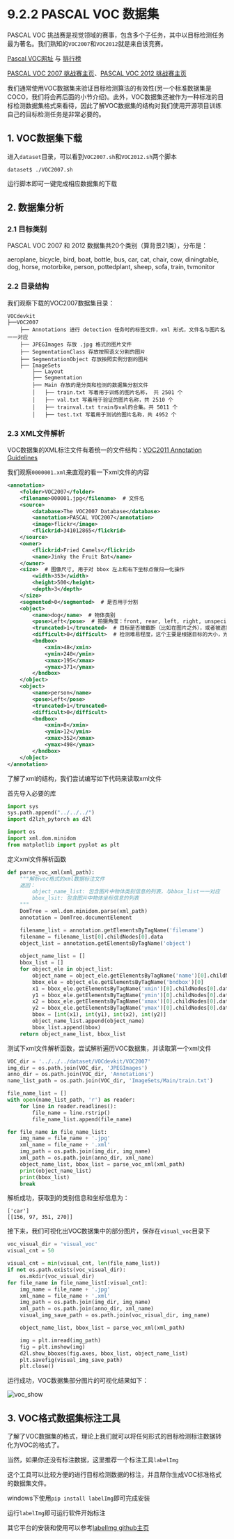# 9.2.2 PASCAL VOC 数据集

PASCAL VOC 挑战赛是视觉领域的赛事，包含多个子任务，其中以目标检测任务最为著名。我们熟知的`VOC2007`和`VOC2012`就是来自该竞赛。

[Pascal VOC网址](http://host.robots.ox.ac.uk/pascal/VOC/) 与 [排行榜](http://host.robots.ox.ac.uk:8080/leaderboard/main_bootstrap.php)

[PASCAL VOC 2007 挑战赛主页](http://host.robots.ox.ac.uk/pascal/VOC/voc2007/)、[PASCAL VOC 2012 挑战赛主页](http://host.robots.ox.ac.uk/pascal/VOC/voc2012/)

我们通常使用VOC数据集来验证目标检测算法的有效性(另一个标准数据集是COCO，我们将会再后面的小节介绍)。此外，VOC数据集还被作为一种标准的目标检测数据集格式来看待，因此了解VOC数据集的结构对我们使用开源项目训练自己的目标检测任务是非常必要的。

## 1. VOC数据集下载

进入`dataset`目录，可以看到`VOC2007.sh`和`VOC2012.sh`两个脚本

```
dataset$ ./VOC2007.sh
```

运行脚本即可一键完成相应数据集的下载

## 2. 数据集分析

### 2.1 目标类别

PASCAL VOC 2007 和 2012 数据集共20个类别（算背景21类），分布是：

aeroplane, bicycle, bird, boat, bottle, bus, car, cat, chair, cow, diningtable, dog, horse, motorbike, person, pottedplant, sheep, sofa, train, tvmonitor

### 2.2 目录结构

我们观察下载的VOC2007数据集目录：

```
VOCdevkit
├──VOC2007
    ├── Annotations 进行 detection 任务时的标签文件，xml 形式，文件名与图片名一一对应
    ├── JPEGImages 存放 .jpg 格式的图片文件
    ├── SegmentationClass 存放按照语义分割的图片
    ├── SegmentationObject 存放按照实例分割的图片
    ├── ImageSets 
        ├── Layout
        ├── Segmentation
        ├── Main 存放的是分类和检测的数据集分割文件
        │   ├── train.txt 写着用于训练的图片名称， 共 2501 个
        │   ├── val.txt 写着用于验证的图片名称，共 2510 个
        │   ├── trainval.txt train与val的合集。共 5011 个
        │   ├── test.txt 写着用于测试的图片名称，共 4952 个
```

### 2.3 XML文件解析

VOC数据集的XML标注文件有着统一的文件结构：[VOC2011 Annotation Guidelines](http://host.robots.ox.ac.uk/pascal/VOC/voc2012/guidelines.html)

我们观察`0000001.xml`来直观的看一下xml文件的内容

```xml
<annotation>
    <folder>VOC2007</folder>
    <filename>000001.jpg</filename>  # 文件名 
    <source>
        <database>The VOC2007 Database</database>
        <annotation>PASCAL VOC2007</annotation>
        <image>flickr</image>
        <flickrid>341012865</flickrid>
    </source>
    <owner>
        <flickrid>Fried Camels</flickrid>
        <name>Jinky the Fruit Bat</name>
    </owner>
    <size>  # 图像尺寸, 用于对 bbox 左上和右下坐标点做归一化操作
        <width>353</width>
        <height>500</height>
        <depth>3</depth>
    </size>
    <segmented>0</segmented>  # 是否用于分割
    <object>
        <name>dog</name>  # 物体类别
        <pose>Left</pose>  # 拍摄角度：front, rear, left, right, unspecified 
        <truncated>1</truncated>  # 目标是否被截断（比如在图片之外），或者被遮挡（超过15%）
        <difficult>0</difficult>  # 检测难易程度，这个主要是根据目标的大小，光照变化，图片质量来判断
        <bndbox>
            <xmin>48</xmin>
            <ymin>240</ymin>
            <xmax>195</xmax>
            <ymax>371</ymax>
        </bndbox>
    </object>
    <object>
        <name>person</name>
        <pose>Left</pose>
        <truncated>1</truncated>
        <difficult>0</difficult>
        <bndbox>
            <xmin>8</xmin>
            <ymin>12</ymin>
            <xmax>352</xmax>
            <ymax>498</ymax>
        </bndbox>
    </object>
</annotation>
```

了解了xml的结构，我们尝试编写如下代码来读取xml文件

首先导入必要的库
```python
import sys
sys.path.append("../../../")
import d2lzh_pytorch as d2l

import os
import xml.dom.minidom
from matplotlib import pyplot as plt
```

定义xml文件解析函数
```python
def parse_voc_xml(xml_path):
    """解析voc格式的xml数据标注文件
    返回：
        object_name_list: 包含图片中物体类别信息的列表，与bbox_list一一对应
        bbox_lsit: 包含图片中物体坐标信息的列表
    """
    DomTree = xml.dom.minidom.parse(xml_path)
    annotation = DomTree.documentElement

    filename_list = annotation.getElementsByTagName('filename') 
    filename = filename_list[0].childNodes[0].data
    object_list = annotation.getElementsByTagName('object')
    
    object_name_list = []
    bbox_list = []
    for object_ele in object_list:
        object_name = object_ele.getElementsByTagName('name')[0].childNodes[0].data
        bbox_ele = object_ele.getElementsByTagName('bndbox')[0]
        x1 = bbox_ele.getElementsByTagName('xmin')[0].childNodes[0].data
        y1 = bbox_ele.getElementsByTagName('ymin')[0].childNodes[0].data
        x2 = bbox_ele.getElementsByTagName('xmax')[0].childNodes[0].data
        y2 = bbox_ele.getElementsByTagName('ymax')[0].childNodes[0].data
        bbox = [int(x1), int(y1), int(x2), int(y2)]
        object_name_list.append(object_name)
        bbox_list.append(bbox)
    return object_name_list, bbox_list
```

测试下xml文件解析函数，尝试解析遍历VOC数据集，并读取第一个xml文件
```python
VOC_dir = '../../../dataset/VOCdevkit/VOC2007'
img_dir = os.path.join(VOC_dir, 'JPEGImages')
anno_dir = os.path.join(VOC_dir, 'Annotations')
name_list_path = os.path.join(VOC_dir, 'ImageSets/Main/train.txt')

file_name_list = []
with open(name_list_path, 'r') as reader:
    for line in reader.readlines():
        file_name = line.rstrip()
        file_name_list.append(file_name)

for file_name in file_name_list:
    img_name = file_name + '.jpg'
    xml_name = file_name + '.xml'
    img_path = os.path.join(img_dir, img_name)
    xml_path = os.path.join(anno_dir, xml_name)
    object_name_list, bbox_list = parse_voc_xml(xml_path)
    print(object_name_list)
    print(bbox_list)
    break
```

解析成功，获取到的类别信息和坐标信息为：
```
['car']
[[156, 97, 351, 270]]
```

接下来，我们可视化出VOC数据集中的部分图片，保存在`visual_voc`目录下
```python
voc_visual_dir = 'visual_voc'
visual_cnt = 50

visual_cnt = min(visual_cnt, len(file_name_list))
if not os.path.exists(voc_visual_dir):
    os.mkdir(voc_visual_dir)
for file_name in file_name_list[:visual_cnt]:
    img_name = file_name + '.jpg'
    xml_name = file_name + '.xml'
    img_path = os.path.join(img_dir, img_name)
    xml_path = os.path.join(anno_dir, xml_name)
    visual_img_save_path = os.path.join(voc_visual_dir, img_name)

    object_name_list, bbox_list = parse_voc_xml(xml_path)

    img = plt.imread(img_path)
    fig = plt.imshow(img)
    d2l.show_bboxes(fig.axes, bbox_list, object_name_list)
    plt.savefig(visual_img_save_path)
    plt.close()
```

运行成功，VOC数据集部分图片的可视化结果如下：

![voc_show](https://s1.ax1x.com/2020/03/31/GlmGhn.png)

## 3. VOC格式数据集标注工具

了解了VOC数据集的格式，理论上我们就可以将任何形式的目标检测标注数据转化为VOC的格式了。

当然，如果你还没有标注数据，这里推荐一个标注工具`labelImg`

这个工具可以比较方便的进行目标检测数据的标注，并且帮你生成VOC标准格式的数据集文件。

windows下使用`pip install labelImg`即可完成安装

运行`labelImg`即可运行软件开始标注

其它平台的安装和使用可以参考[labelImg github主页](https://github.com/tzutalin/labelImg)

